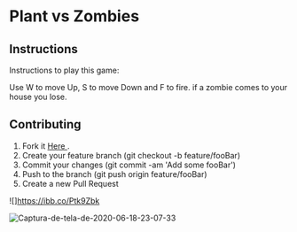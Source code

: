 <h1><b>Plant vs Zombies</b> </h1>


<h2>Instructions</h2>

Instructions to play this game:

Use W to move Up, S to move Down and F to fire. if a zombie comes to your house you lose.


<h2>Contributing</h2>
<ol>
 <li>Fork it <a href="https://github.com/EduardosMuller/Ironhack-Projeto-01.git"> Here </a>.</li>
 <li>Create your feature branch (git checkout -b feature/fooBar)</li>
 <li>Commit your changes (git commit -am 'Add some fooBar')</li>
 <li>Push to the branch (git push origin feature/fooBar)</li>
 <li>Create a new Pull Request</li>
 </ol>
 
 ![]https://ibb.co/Ptk9Zbk

<img src="https://ibb.co/Ptk9Zbk" alt="Captura-de-tela-de-2020-06-18-23-07-33" border="0">


